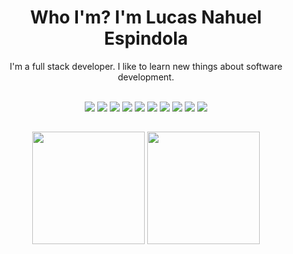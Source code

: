 <h1 align="center"> Who I'm? I'm Lucas Nahuel Espindola </h1>
<p align="center">
   I'm a full stack developer. I like to learn new things about software development.
</p>

<div align="center"><br>
   <img src="https://img.shields.io/badge/-HTML5-E34F26?style=for-the-badge&logo=html5&logoColor=white">
   <img src="https://img.shields.io/badge/-CSS3-1572B6?style=for-the-badge&logo=css3&logoColor=white">
   <img src="https://img.shields.io/badge/-Bootstrap-563D7C?style=for-the-badge&logo=bootstrap&logoColor=white">
   <img src="https://img.shields.io/badge/-javascript-eed718?style=for-the-badge&logo=javascript&logoColor=white">
   <img src="https://img.shields.io/badge/-PHP-8892bf?style=for-the-badge&logo=php&logoColor=ffffff">
   <img src="https://img.shields.io/badge/-Laravel-f9322c?style=for-the-badge&logo=laravel&logoColor=ffffff">
   <img src="https://img.shields.io/badge/-PostgreSQL-336791?style=for-the-badge&logo=postgresql&logoColor=ffffff">
   <img src="https://img.shields.io/badge/-Docker-2391e6?style=for-the-badge&logo=docker&logoColor=ffffff">
   <img src="https://img.shields.io/badge/-Linux-000000?style=for-the-badge&logo=linux&logoColor=ffffff">
   <img src="http://img.shields.io/badge/-VS%20Code-007ACC?style=for-the-badge&logo=visual%20studio%20code&logoColor=white">
   <!-- <img src="https://img.shields.io/badge/CSS-3498DB.svg?style=for-the-badge">
   <img src="https://img.shields.io/badge/JavaScript-F7DC6F.svg?style=for-the-badge">
   <img src="https://img.shields.io/badge/PHP-8892bf.svg?style=for-the-badge">
   <img src="https://img.shields.io/badge/Lavarel-f9322c.svg?style=for-the-badge">
   <img src="https://img.shields.io/badge/PostgreSQL-336791.svg?style=for-the-badge">
   <img src="https://img.shields.io/badge/Docker-2391e6.svg?style=for-the-badge">
   <img src="https://img.shields.io/badge/Linux-000000.svg?style=for-the-badge"> -->
</div>

##

<div align="center">
   <img height="180em" src="https://github-readme-stats.vercel.app/api?username=espindola-lucas&show_icons=true&theme=radical">
   <img height="180em" src="https://github-readme-stats.vercel.app/api/top-langs/?username=espindola-lucas&layout=compact&theme=dark">
</div>
<!--
**espindola-lucas/espindola-lucas** is a ✨ _special_ ✨ repository because its `README.md` (this file) appears on your GitHub profile.

Here are some ideas to get you started:

- 🔭 I’m currently working on ...
- 🌱 I’m currently learning ...
- 👯 I’m looking to collaborate on ...
- 🤔 I’m looking for help with ...
- 💬 Ask me about ...
- 📫 How to reach me: ...
- 😄 Pronouns: ...
- ⚡ Fun fact: ...
-->
